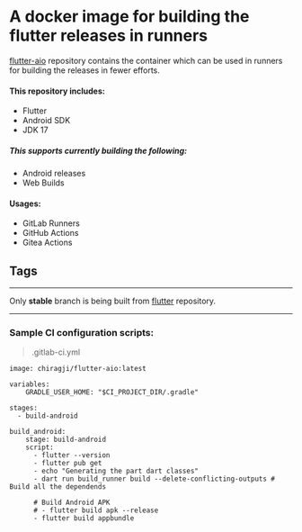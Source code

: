 # A docker image for building the flutter releases in runners

[flutter-aio](https://github.com/chirag-ji/flutter-aio) repository contains the container which can be used in runners
for building the releases in fewer efforts.

#### This repository includes:

- Flutter
- Android SDK
- JDK 17

##### This supports currently building the following:

- Android releases
- Web Builds

#### Usages:

- GitLab Runners
- GitHub Actions
- Gitea Actions

## Tags

------------------------------

Only **stable** branch is being built from [flutter](https://github.com/flutter/flutter) repository.

------------------------------

### Sample CI configuration scripts:

> .gitlab-ci.yml

    image: chiragji/flutter-aio:latest
    
    variables:
        GRADLE_USER_HOME: "$CI_PROJECT_DIR/.gradle"
    
    stages:
      - build-android

    build_android:
        stage: build-android
        script:
          - flutter --version
          - flutter pub get
          - echo "Generating the part dart classes"
          - dart run build_runner build --delete-conflicting-outputs # Build all the dependends
    
          # Build Android APK
          # - flutter build apk --release
          - flutter build appbundle
